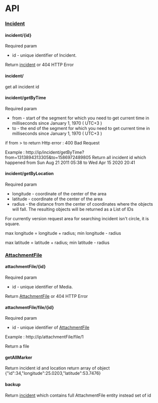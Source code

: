 API
====== 
### [Incident](https://github.com/ilyukou/beldtp-api/tree/master/docs/entity/INCIDENT.md)
#### incident/{id}
Required param
* id -  unique identifier of Incident.

Return [incident](https://github.com/ilyukou/beldtp-api/tree/master/docs/entity/INCIDENT.md) or 404 HTTP Error

#### incident/
get all incident id

#### incident/getByTime
Required param 
* from - start of the segment for which you need to get current time in milliseconds since January 1, 1970 ( UTC+3 )
* to  - the end of the segment for which you need to get current time in milliseconds since January 1, 1970 ( UTC+3 )

if from > to return Http error : 400 Bad Request

Example : http://ip/incident/getByTime?from=1313894313305&to=1586972489805
Return all incident id which happened from Sun Aug 21 2011 05:38 to Wed Apr 15 2020 20:41


#### incident/getByLocation
Required param
*  longitude - coordinate of the center of the area
*  latitude - coordinate of the center of the area
*  radius - the distance from the center of coordinates where the objects will fall. The resulting objects will be returned as a List of IDs

For currently version request area for searching incident isn't circle, it is square. 

max longitude = longitude + radius; min longitude - radius

max latitude = latitude + radius; min latitude - radius

### [AttachmentFile](https://github.com/ilyukou/beldtp-api/tree/master/docs/entity/MEDIA.md)
#### attachmentFile/{id}
Required param
* id -  unique identifier of Media.

Return [AttachmentFile](https://github.com/ilyukou/beldtp-api/tree/master/docs/entity/MEDIA.md) or 404 HTTP Error

#### attachmentFile/file/{id}
Required param 
* id - unique identifier of [AttachmentFile](https://github.com/ilyukou/beldtp-api/tree/master/docs/entity/MEDIA.md)

Example : http://ip/attachmentFile/file/1

Return a file 

#### getAllMarker
Return incident id and location
return array of object {"id":34,"longitude":25.0203,"latitude":53.7476}

#### backup
Return [incident](https://github.com/ilyukou/beldtp-api/tree/master/docs/entity/INCIDENT.md) which contains full AttachmentFile entity instead set of id